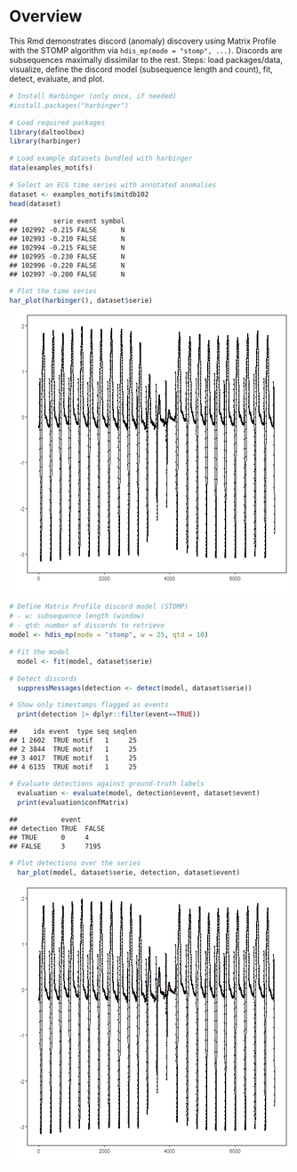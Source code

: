 # Overview

This Rmd demonstrates discord (anomaly) discovery using Matrix Profile with the STOMP algorithm via `hdis_mp(mode = "stomp", ...)`. Discords are subsequences maximally dissimilar to the rest. Steps: load packages/data, visualize, define the discord model (subsequence length and count), fit, detect, evaluate, and plot.


``` r
# Install Harbinger (only once, if needed)
#install.packages("harbinger")
```


``` r
# Load required packages
library(daltoolbox)
library(harbinger) 
```


``` r
# Load example datasets bundled with harbinger
data(examples_motifs)
```


``` r
# Select an ECG time series with annotated anomalies
dataset <- examples_motifs$mitdb102
head(dataset)
```

```
##         serie event symbol
## 102992 -0.215 FALSE      N
## 102993 -0.210 FALSE      N
## 102994 -0.215 FALSE      N
## 102995 -0.230 FALSE      N
## 102996 -0.220 FALSE      N
## 102997 -0.200 FALSE      N
```


``` r
# Plot the time series
har_plot(harbinger(), dataset$serie)
```

![plot of chunk unnamed-chunk-5](fig/hdis_mp_stamp/unnamed-chunk-5-1.png)


``` r
# Define Matrix Profile discord model (STOMP)
# - w: subsequence length (window)
# - qtd: number of discords to retrieve
model <- hdis_mp(mode = "stomp", w = 25, qtd = 10)
```


``` r
# Fit the model
  model <- fit(model, dataset$serie)
```


``` r
# Detect discords
  suppressMessages(detection <- detect(model, dataset$serie))
```


``` r
# Show only timestamps flagged as events
  print(detection |> dplyr::filter(event==TRUE))
```

```
##    idx event  type seq seqlen
## 1 2602  TRUE motif   1     25
## 2 3844  TRUE motif   1     25
## 3 4017  TRUE motif   1     25
## 4 6135  TRUE motif   1     25
```


``` r
# Evaluate detections against ground-truth labels
  evaluation <- evaluate(model, detection$event, dataset$event)
  print(evaluation$confMatrix)
```

```
##           event      
## detection TRUE  FALSE
## TRUE      0     4    
## FALSE     3     7195
```


``` r
# Plot detections over the series
  har_plot(model, dataset$serie, detection, dataset$event)
```

![plot of chunk unnamed-chunk-11](fig/hdis_mp_stamp/unnamed-chunk-11-1.png)

